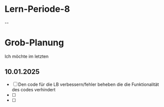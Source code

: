 # Lern-Periode-8
-- 
# Grob-Planung
Ich möchte im letzten

## 10.01.2025

- [ ] Den code für die LB verbessern/fehler beheben die die Funktionalität des codes verhindert
- [ ] 
- [ ]
  

